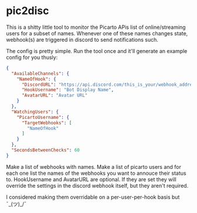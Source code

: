 # pic2disc

This is a shitty little tool to monitor the Picarto APis list of online/streaming users for a subset of names. Whenever one of these names changes state, webhook(s) are triggered in discord to send notifications such.

The config is pretty simple. Run the tool once and it'll generate an example config for you thusly:

```json
{
  "AvailableChannels": {
    "NameOfHook": {
      "DiscordURL": "https://api.discord.com/this_is_your/webhook_address",
      "HookUsername": "Bot Display Name",
      "AvatarURL": "Avatar URL"
    }
  },
  "WatchingUsers": {
    "PicartoUsername": {
      "TargetWebhooks": [
        "NameOfHook"
      ]
    }
  },
  "SecondsBetweenChecks": 60
}
```

Make a list of webhooks with names.
Make a list of picarto users and for each one list the names of the webhooks you want to annouce their status to.
HookUsername and AvatarURL are optional. If they are set they will override the settings in the discord webhook itself, but they aren't required.

I considered making them overridable on a per-user-per-hook basis but ¯\_(ツ)_/¯
